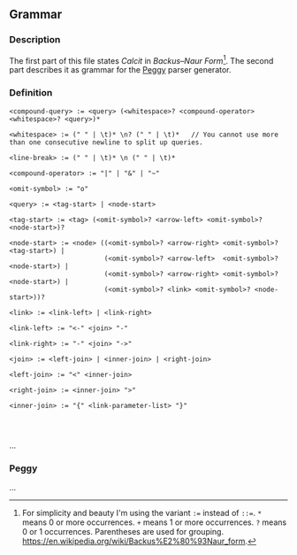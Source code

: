 ## Grammar

### Description

The first part of this file states *Calcit* in *Backus–Naur Form*[^1]. The second part describes it as grammar for the [Peggy](https://peggyjs.org/) parser generator.

### Definition

```
<compound-query> := <query> (<whitespace>? <compound-operator> <whitespace>? <query>)*

<whitespace> := (" " | \t)* \n? (" " | \t)*   // You cannot use more than one consecutive newline to split up queries.

<line-break> := (" " | \t)* \n (" " | \t)*

<compound-operator> := "|" | "&" | "~"

<omit-symbol> := "o"

<query> := <tag-start> | <node-start>

<tag-start> := <tag> (<omit-symbol>? <arrow-left> <omit-symbol>? <node-start>)?

<node-start> := <node> ((<omit-symbol>? <arrow-right> <omit-symbol>? <tag-start>) |
                        (<omit-symbol>? <arrow-left>  <omit-symbol>? <node-start>) |
                        (<omit-symbol>? <arrow-right> <omit-symbol>? <node-start>) |
                        (<omit-symbol>? <link> <omit-symbol>? <node-start>))?

<link> := <link-left> | <link-right>

<link-left> := "<-" <join> "-"

<link-right> := "-" <join> "->"

<join> := <left-join> | <inner-join> | <right-join>

<left-join> := "<" <inner-join>

<right-join> := <inner-join> ">"

<inner-join> := "{" <link-parameter-list> "}"




```

...

### Peggy

...


[^1]: For simplicity and beauty I'm using the variant `:=` instead of `::=`. `*` means 0 or more occurrences. `+` means 1 or more occurrences. `?` means 0 or 1 occurrences. Parentheses are used for grouping. https://en.wikipedia.org/wiki/Backus%E2%80%93Naur_form. 

